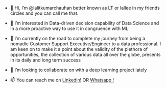 - 👋 Hi, I’m @lalitkumarchauhan better known as LT or lallee in my friends circles and you can call me that.

- 👀 I’m interested in Data-driven decision capability of Data Science and in a more proactive way to use it in congruence with ML
 
- 🌱 I’m currently on the road to complete my journey from being a nomadic Customer Support Executive/Engineer to a data professional. I am keen on to make it a point about the validity of the plethora of opportunities, the collection of various data all over the globe, presents in its daily and long term success
 
- 💞️ I’m looking to collaborate on with a deep learning project lately
 
- 📫 You can reach me on <a href="https://www.linkedin.com/in/lalitkumarchauhan/">Linkedin!</a> OR <a href="https://wa.me/919311798969">Whatsapp !</a>

<!---
lalitkumarchauhan/lalitkumarchauhan is a ✨ special ✨ repository because its `README.md` (this file) appears on your GitHub profile.
You can click the Preview link to take a look at your changes.
--->
